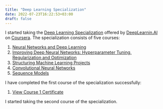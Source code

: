 ```yaml
---
title: "Deep Learning Specialization"
date: 2022-07-23T16:22:53+03:00
draft: false
---
```


I started taking the [Deep Learning Specialization][specialization] offered by
[DeepLearnin.AI][deep-learning-dot-ai] on [Coursera][coursera].
The specialization consists of five courses:

1. [Neural Networks and Deep Learning][course-1]
2. [Improving Deep Neural Networks: Hyperparameter Tuning, Regularization and Optimization][course-2]
3. [Structuring Machine Learning Projects][course-3]
4. [Convolutional Neural Networks][course-4]
5. [Sequence Models][course-5]

I have completed the first course of the specialization successfully:

1. [View Course 1 Certificate][course-1-certificate]

I started taking the second course of the specialization.

[coursera]: https://www.coursera.org/
[deep-learning-dot-ai]: https://www.deeplearning.ai/
[specialization]: https://www.coursera.org/specializations/deep-learning
[course-1]: https://www.coursera.org/learn/neural-networks-deep-learning?specialization=deep-learning
[course-2]: https://www.coursera.org/learn/deep-neural-network?specialization=deep-learning
[course-3]: https://www.coursera.org/learn/machine-learning-projects?specialization=deep-learning
[course-4]: https://www.coursera.org/learn/convolutional-neural-networks?specialization=deep-learning
[course-5]: https://www.coursera.org/learn/nlp-sequence-models?specialization=deep-learning
[course-1-certificate]: https://coursera.org/share/0bb003b8f244b5e63b466a6e69b599de
